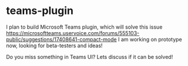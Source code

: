 # teams-plugin

I plan to build Microsoft Teams plugin, which will solve this issue https://microsoftteams.uservoice.com/forums/555103-public/suggestions/17408641-compact-mode
I am working on prototype now, looking for beta-testers and ideas!

Do you miss something in Teams UI? Lets discuss if it can be solved!
